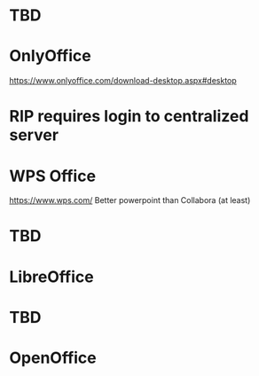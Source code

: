 # TBD
# OnlyOffice
https://www.onlyoffice.com/download-desktop.aspx#desktop

# RIP requires login to centralized server
# WPS Office
https://www.wps.com/
Better powerpoint than Collabora (at least)

# TBD
# LibreOffice

# TBD
# OpenOffice
